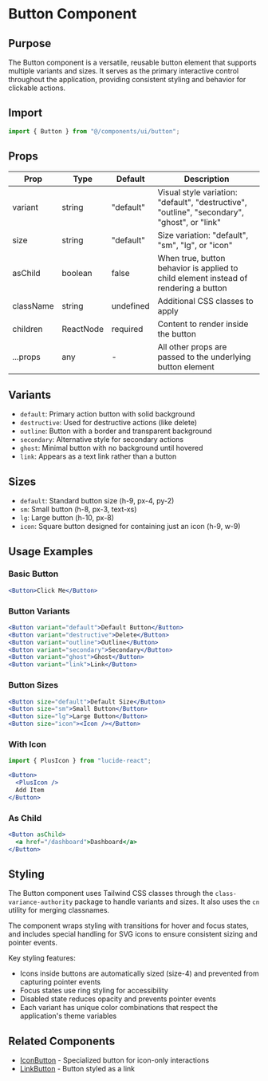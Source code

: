 # Button Component

## Purpose

The Button component is a versatile, reusable button element that supports multiple variants and sizes. It serves as the primary interactive control throughout the application, providing consistent styling and behavior for clickable actions.

## Import

```jsx
import { Button } from "@/components/ui/button";
```

## Props

| Prop | Type | Default | Description |
|------|------|---------|-------------|
| variant | string | "default" | Visual style variation: "default", "destructive", "outline", "secondary", "ghost", or "link" |
| size | string | "default" | Size variation: "default", "sm", "lg", or "icon" |
| asChild | boolean | false | When true, button behavior is applied to child element instead of rendering a button |
| className | string | undefined | Additional CSS classes to apply |
| children | ReactNode | required | Content to render inside the button |
| ...props | any | - | All other props are passed to the underlying button element |

## Variants

- `default`: Primary action button with solid background
- `destructive`: Used for destructive actions (like delete)
- `outline`: Button with a border and transparent background
- `secondary`: Alternative style for secondary actions
- `ghost`: Minimal button with no background until hovered
- `link`: Appears as a text link rather than a button

## Sizes

- `default`: Standard button size (h-9, px-4, py-2)
- `sm`: Small button (h-8, px-3, text-xs)
- `lg`: Large button (h-10, px-8)
- `icon`: Square button designed for containing just an icon (h-9, w-9)

## Usage Examples

### Basic Button

```jsx
<Button>Click Me</Button>
```

### Button Variants

```jsx
<Button variant="default">Default Button</Button>
<Button variant="destructive">Delete</Button>
<Button variant="outline">Outline</Button>
<Button variant="secondary">Secondary</Button>
<Button variant="ghost">Ghost</Button>
<Button variant="link">Link</Button>
```

### Button Sizes

```jsx
<Button size="default">Default Size</Button>
<Button size="sm">Small Button</Button>
<Button size="lg">Large Button</Button>
<Button size="icon"><Icon /></Button>
```

### With Icon

```jsx
import { PlusIcon } from "lucide-react";

<Button>
  <PlusIcon />
  Add Item
</Button>
```

### As Child

```jsx
<Button asChild>
  <a href="/dashboard">Dashboard</a>
</Button>
```

## Styling

The Button component uses Tailwind CSS classes through the `class-variance-authority` package to handle variants and sizes. It also uses the `cn` utility for merging classnames.

The component wraps styling with transitions for hover and focus states, and includes special handling for SVG icons to ensure consistent sizing and pointer events.

Key styling features:

- Icons inside buttons are automatically sized (size-4) and prevented from capturing pointer events
- Focus states use ring styling for accessibility
- Disabled state reduces opacity and prevents pointer events
- Each variant has unique color combinations that respect the application's theme variables

## Related Components

- [IconButton](./icon-button.md) - Specialized button for icon-only interactions
- [LinkButton](./link-button.md) - Button styled as a link